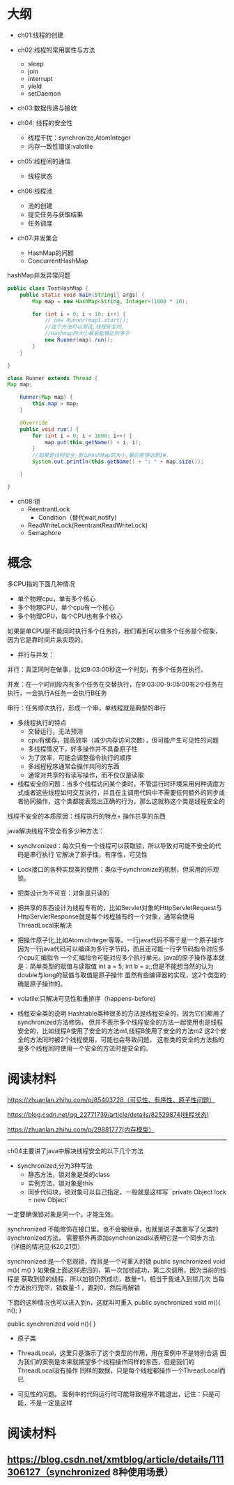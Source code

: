 # 大纲
- ch01:线程的创建
- ch02:线程的常用属性与方法
    - sleep
    - join
    - interrupt
    - yield
    - setDaemon
- ch03:数据传递与接收
- ch04: 线程的安全性
    - 线程干扰：synchronize,AtomInteger
    - 内存一致性错误:valotile

- ch05:线程间的通信
  - 线程状态
  
- ch06:线程池
  - 池的创建
  - 提交任务与获取结果
  - 任务调度

- ch07:并发集合
  - HashMap的问题
  - ConcurrentHashMap

hashMap并发异常问题

```java
public class TestHashMap {
    public static void main(String[] args) {
        Map map = new HashMap<String, Integer>(1000 * 10);

        for (int i = 0; i < 10; i++) {
            // new Runner(map).start();
            //这个方法可以测试,线程安全时,
            //Hashmap的大小最后能够达到多少 
            new Runner(map).run();
        }
    }

}

class Runner extends Thread {
Map map;

    Runner(Map map) {
        this.map = map;
    }

    @Override
    public void run() {
        for (int i = 0; i < 1000; i++) {
            map.put(this.getName() + i, i);
        }
        //如果是线程安全,那么HashMap的大小,最后能够达到1W.           
        System.out.println(this.getName() + ": " + map.size());

    }

}
```


- ch08:锁
    - ReentrantLock
      - Condition（替代wait,notify)
    - ReadWriteLock(ReentrantReadWriteLock)
    - Semaphore

# 概念

多CPU指的下面几种情况

- 单个物理cpu，单有多个核心
- 多个物理CPU，单个cpu有一个核心
- 多个物理CPU，每个CPU也有多个核心

如果是单CPU是不能同时执行多个任务的，我们看到可以做多个任务是个假象，因为它是靠时间片来实现的。



- 并行与并发：

并行：真正同时在做事，比如9:03:00秒这一个时刻，有多个任务在执行。

并发：在一个时间段内有多个任务在交替执行，在9:03:00-9:05:00有2个任务在执行，一会执行A任务一会执行B任务

串行：任务顺次执行，形成一个串，单线程就是典型的串行

- 多线程执行的特点
  - 交替运行，无法预测
  - cpu有缓存，提高效率（减少内存访问次数），但可能产生可见性的问题
  - 多线程情况下，好多操作并不具备原子性
  - 为了效率，可能会调整指令执行的顺序
  - 多线程程序通常会操作共同的东西
  - 通常对共享的有读写操作，而不仅仅是读取
- 线程安全的问题：当多个线程访问某个类时，不管运行时环境采用何种调度方式或者这些线程如何交互执行，并且在主调用代码中不需要任何额外的同步或者协同操作，这个类都能表现出正确的行为，那么这就称这个类是线程安全的

线程不安全的本质原因：线程执行的特点+ 操作共享的东西

java解决线程不安全有多少种方法：

- synchronized：每次只有一个线程可以获取锁，所以导致对可能不安全的代码是串行执行
    它解决了原子性，有序性，可见性
- Lock接口的各种实现类的使用：类似于synchronize的机制，但采用的乐观锁。
- 把类设计为不可变：对象是只读的
- 把共享的东西设计为线程专有的，比如Servlet对象的HttpServletRequest与HttpServletResponse就是每个线程独有的一个对象，通常会使用ThreadLocal来解决
- 把操作原子化,比如AtomicInteger等等。一行java代码不等于是一个原子操作
  因为一行java代码可以编译为多行字节码，而且还可能一行字节码指令对应多个cpu汇编指令
  一个汇编指令可能对应多个执行单元。java的原子操作基本就是：简单类型的赋值与读取值
  int a = 5; int b = a;,但是不能想当然的认为double与long的赋值与取值是原子操作
  虽然有些编译器的实现，这2个类型的确是原子操作的。
- volatile:只解决可见性和重排序（happens-before)


- 线程安全类的说明
 Hashtable类种很多的方法是线程安全的，因为它们都用了synchronized方法修饰，
  但并不表示多个线程安全的方法一起使用也是线程安全的，比如线程A使用了安全的方法m1,线程B使用了安全的方法m2
  这2个安全的方法同时被2个线程使用，可能也会导致问题，
  这些类的安全的方法指的是多个线程同时使用一个安全的方法时是安全的。


# 阅读材料

https://zhuanlan.zhihu.com/p/85403728（可见性、有序性、原子性问题）

https://blog.csdn.net/qq_22771739/article/details/82529874(线程状态)

https://zhuanlan.zhihu.com/p/29881777(内存模型）

--------------------------------------------------------
ch04主要讲了java中解决线程安全的以下几个方法 

- synchronized,分为3种写法
  - 静态方法，锁对象是类的class
  - 实例方法，锁对象是this
  - 同步代码块，锁对象可以自己指定，一般就是这样写``private Object lock = new Object`

一定要确保锁对象是同一个，才能生效。

synchronized 不能修饰在接口里，也不会被继承，也就是说子类重写了父类的synchronized方法，
需要额外再添加synchronized以表明它是一个同步方法（详细的情况见书20,21页）

synchronized:是一个悲观锁，而且是一个可重入的锁
public synchronized void m(){
m()
}
如果像上面这样递归的，第一次加锁成功，第二次调用，因为当前的线程是
获取到锁的线程，所以加锁仍然成功，数量+1，相当于我进入到锁几次
当每个方法执行完毕，锁数量-1 ，直到0，然后再解锁

下面的这种情况也可以进入到n，这就叫可重入
public synchronized void m(){
n();
}

public synchronized void n(){
}

- 原子类
- ThreadLocal，这里只是演示了这个类型的作用，用在案例中不是特别合适
  因为我们的案例是本来就期望多个线程操作同样的东西，但是我们的ThreadLocal没有操作
  同样的数据，只是每个线程都操作一个ThreadLocal而已


- 可见性的问题。
  案例中的代码运行时可能导致程序不能退出，记住：只是可能，不是一定是这样

# 阅读材料
https://blog.csdn.net/xmtblog/article/details/111306127（synchronized 8种使用场景）
---------------------------------------------------------------------------------